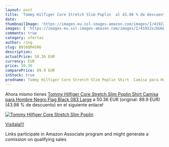 ```yaml
---
layout: post
title: 'Tommy Hilfiger Core Stretch Slim Poplin  al 43.98 % de descuento'
date: 
thumbnailImage: 'https://images-eu.ssl-images-amazon.com/images/I/41922szbUmL._SL200_.jpg'
images: [ 'https://images-eu.ssl-images-amazon.com/images/I/41922szbUmL._SL200_.jpg' ]
comments: true
category: ofertas
author: ring
slug: B016QM4SR6
description:
actualPrice: 50.36 EUR
currency: EUR
price: 50.36
comparePrice: 89.9 EUR
inStock: true
prodname: Tommy Hilfiger Core Stretch Slim Poplin Shirt  Camisa para Hombre  Negro  Flag Black 083  Large
---
```


Ahora mismo tienes [Tommy Hilfiger Core Stretch Slim Poplin Shirt  Camisa para Hombre  Negro  Flag Black 083  Large](https://www.amazon.es/dp/B016QM4SR6/?tag=tolees-21) a 50.36 EUR (original: 89.9 EUR) (43.98 %  de descuento) en el siguiente enlace!

[![Tommy Hilfiger Core Stretch Slim Poplin ](https://images-eu.ssl-images-amazon.com/images/I/41922szbUmL._SL200_.jpg)](https://www.amazon.es/dp/B016QM4SR6/?tag=tolees-21)

[Visítala!!!](https://www.amazon.es/dp/B016QM4SR6/?tag=tolees-21)

Links participate in Amazon Associate program and might generate a comission on qualifying sales
